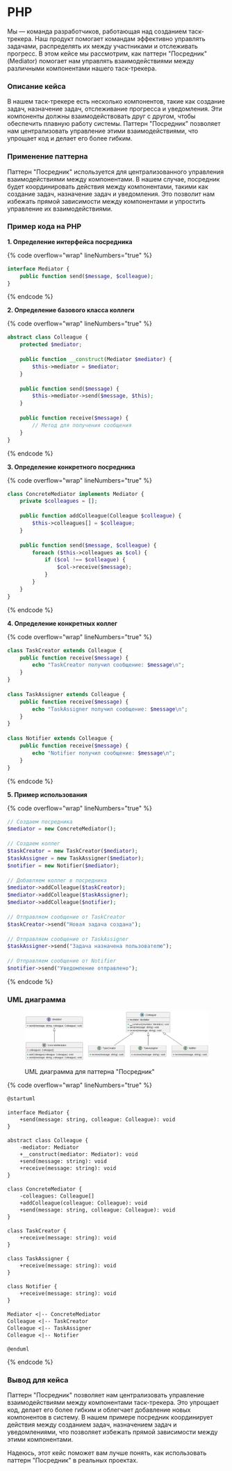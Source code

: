 # PHP

Мы — команда разработчиков, работающая над созданием таск-трекера. Наш продукт помогает командам эффективно управлять задачами, распределять их между участниками и отслеживать прогресс. В этом кейсе мы рассмотрим, как паттерн "Посредник" (Mediator) помогает нам управлять взаимодействиями между различными компонентами нашего таск-трекера.

### Описание кейса

В нашем таск-трекере есть несколько компонентов, такие как создание задач, назначение задач, отслеживание прогресса и уведомления. Эти компоненты должны взаимодействовать друг с другом, чтобы обеспечить плавную работу системы. Паттерн "Посредник" позволяет нам централизовать управление этими взаимодействиями, что упрощает код и делает его более гибким.

### Применение паттерна

Паттерн "Посредник" используется для централизованного управления взаимодействиями между компонентами. В нашем случае, посредник будет координировать действия между компонентами, такими как создание задач, назначение задач и уведомления. Это позволит нам избежать прямой зависимости между компонентами и упростить управление их взаимодействиями.

### Пример кода на PHP

**1. Определение интерфейса посредника**

{% code overflow="wrap" lineNumbers="true" %}
```php
interface Mediator {
    public function send($message, $colleague);
}
```
{% endcode %}

**2. Определение базового класса коллеги**

{% code overflow="wrap" lineNumbers="true" %}
```php
abstract class Colleague {
    protected $mediator;

    public function __construct(Mediator $mediator) {
        $this->mediator = $mediator;
    }

    public function send($message) {
        $this->mediator->send($message, $this);
    }

    public function receive($message) {
        // Метод для получения сообщения
    }
}
```
{% endcode %}

**3. Определение конкретного посредника**

{% code overflow="wrap" lineNumbers="true" %}
```php
class ConcreteMediator implements Mediator {
    private $colleagues = [];

    public function addColleague(Colleague $colleague) {
        $this->colleagues[] = $colleague;
    }

    public function send($message, $colleague) {
        foreach ($this->colleagues as $col) {
            if ($col !== $colleague) {
                $col->receive($message);
            }
        }
    }
}
```
{% endcode %}

**4. Определение конкретных коллег**

{% code overflow="wrap" lineNumbers="true" %}
```php
class TaskCreator extends Colleague {
    public function receive($message) {
        echo "TaskCreator получил сообщение: $message\n";
    }
}

class TaskAssigner extends Colleague {
    public function receive($message) {
        echo "TaskAssigner получил сообщение: $message\n";
    }
}

class Notifier extends Colleague {
    public function receive($message) {
        echo "Notifier получил сообщение: $message\n";
    }
}
```
{% endcode %}

**5. Пример использования**

{% code overflow="wrap" lineNumbers="true" %}
```php
// Создаем посредника
$mediator = new ConcreteMediator();

// Создаем коллег
$taskCreator = new TaskCreator($mediator);
$taskAssigner = new TaskAssigner($mediator);
$notifier = new Notifier($mediator);

// Добавляем коллег в посредника
$mediator->addColleague($taskCreator);
$mediator->addColleague($taskAssigner);
$mediator->addColleague($notifier);

// Отправляем сообщение от TaskCreator
$taskCreator->send("Новая задача создана");

// Отправляем сообщение от TaskAssigner
$taskAssigner->send("Задача назначена пользователю");

// Отправляем сообщение от Notifier
$notifier->send("Уведомление отправлено");
```
{% endcode %}

### UML диаграмма

<figure><img src="../../../../../.gitbook/assets/image (3) (1) (1) (1).png" alt=""><figcaption><p>UML диаграмма для паттерна "Посредник"</p></figcaption></figure>

{% code overflow="wrap" lineNumbers="true" %}
```plantuml
@startuml

interface Mediator {
    +send(message: string, colleague: Colleague): void
}

abstract class Colleague {
    -mediator: Mediator
    +__construct(mediator: Mediator): void
    +send(message: string): void
    +receive(message: string): void
}

class ConcreteMediator {
    -colleagues: Colleague[]
    +addColleague(colleague: Colleague): void
    +send(message: string, colleague: Colleague): void
}

class TaskCreator {
    +receive(message: string): void
}

class TaskAssigner {
    +receive(message: string): void
}

class Notifier {
    +receive(message: string): void
}

Mediator <|-- ConcreteMediator
Colleague <|-- TaskCreator
Colleague <|-- TaskAssigner
Colleague <|-- Notifier

@enduml
```
{% endcode %}

### Вывод для кейса

Паттерн "Посредник" позволяет нам централизовать управление взаимодействиями между компонентами таск-трекера. Это упрощает код, делает его более гибким и облегчает добавление новых компонентов в систему. В нашем примере посредник координирует действия между созданием задач, назначением задач и уведомлениями, что позволяет избежать прямой зависимости между этими компонентами.

Надеюсь, этот кейс поможет вам лучше понять, как использовать паттерн "Посредник" в реальных проектах.
